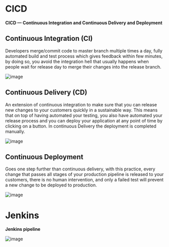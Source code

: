 # CICD
**CICD — Continuous Integration and Continuous Delivery and Deployment**

## Continuous Integration (CI)

Developers merge/commit code to master branch multiple times a day, fully automated build and test process which gives feedback within few minutes, by doing so, you avoid the integration hell that usually happens when people wait for release day to merge their changes into the release branch.

![image](https://user-images.githubusercontent.com/94615905/145240423-71ee0108-5cb3-497d-b97b-46e5fa7efa88.png)

## Continuous Delivery (CD)

An extension of continuous integration to make sure that you can release new changes to your customers quickly in a sustainable way. This means that on top of having automated your testing, you also have automated your release process and you can deploy your application at any point of time by clicking on a button. In continuous Delivery the deployment is completed manually.

![image](https://user-images.githubusercontent.com/94615905/145240928-7bb9a509-8c94-4ba2-a594-1ece3757fd63.png)

## Continuous Deployment 

Goes one step further than continuous delivery, with this practice, every change that passes all stages of your production pipeline is released to your customers, there is no human intervention, and only a failed test will prevent a new change to be deployed to production.

![image](https://user-images.githubusercontent.com/94615905/145248808-4c15783b-3a8a-435b-827c-0920d8554429.png)

# Jenkins

**Jenkins pipeline**

![image](https://user-images.githubusercontent.com/94615905/145247570-c9a92e21-661f-4ce6-8c94-f4ac091ef1a4.png)


